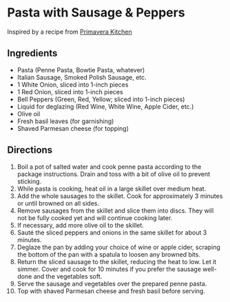 # Pasta with Sausage & Peppers

Inspired by a recipe from [Primavera Kitchen](https://www.primaverakitchen.com/italian-sausage-onions-and-peppers-skillet/)

## Ingredients

- Pasta (Penne Pasta, Bowtie Pasta, whatever)
- Italian Sausage, Smoked Polish Sausage, etc.
- 1 White Onion, sliced into 1-inch pieces
- 1 Red Onion, sliced into 1-inch pieces
- Bell Peppers (Green, Red, Yellow; sliced into 1-inch pieces)
- Liquid for deglazing (Red Wine, White Wine, Apple Cider, etc.)
- Olive oil
- Fresh basil leaves (for garnishing)
- Shaved Parmesan cheese (for topping)

## Directions

1. Boil a pot of salted water and cook penne pasta according to the package instructions. Drain and toss with a bit of olive oil to prevent sticking.
2. While pasta is cooking, heat oil in a large skillet over medium heat.
3. Add the whole sausages to the skillet. Cook for approximately 3 minutes or until browned on all sides.
4. Remove sausages from the skillet and slice them into discs. They will not be fully cooked yet and will continue cooking later.
5. If necessary, add more olive oil to the skillet.
6. Sauté the sliced peppers and onions in the same skillet for about 3 minutes.
7. Deglaze the pan by adding your choice of wine or apple cider, scraping the bottom of the pan with a spatula to loosen any browned bits.
8. Return the sliced sausage to the skillet, reducing the heat to low. Let it simmer. Cover and cook for 10 minutes if you prefer the sausage well-done and the vegetables soft.
9. Serve the sausage and vegetables over the prepared penne pasta.
10. Top with shaved Parmesan cheese and fresh basil before serving.